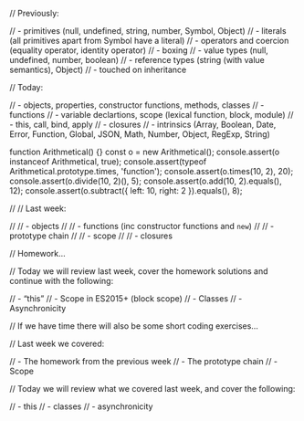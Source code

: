 // Previously:

//  - primitives (null, undefined, string, number, Symbol, Object) 
//  - literals (all primitives apart from Symbol have a literal)
//  - operators and coercion (equality operator, identity operator)
//  - boxing
//  - value types (null, undefined, number, boolean)
//  - reference types (string (with value semantics), Object)
//  - touched on inheritance

// Today:

//  - objects, properties, constructor functions, methods, classes
//  - functions
//  - variable declartions, scope (lexical function, block, module)
//  - this, call, bind, apply
//  - closures
//  - intrinsics (Array, Boolean, Date, Error, Function, Global, JSON, Math, Number, Object, RegExp, String)

function Arithmetical() {}
const o = new Arithmetical();
console.assert(o instanceof Arithmetical, true);
console.assert(typeof Arithmetical.prototype.times, 'function');
console.assert(o.times(10, 2), 20);
console.assert(o.divide(10, 2)(), 5);
console.assert(o.add(10, 2).equals(), 12);
console.assert(o.subtract({ left: 10, right: 2 }).equals(), 8);


// // Last week:

// //  - objects
// //  - functions (inc constructor functions and `new`)
// //  - prototype chain
// //  - scope
// //  - closures
 
// Homework...

// Today we will review last week, cover the homework solutions and continue with the following:

// -	“this”
// -	Scope in ES2015+ (block scope)
// -	Classes
// -	Asynchronicity

// If we have time there will also be some short coding exercises…

// Last week we covered:

// -	The homework from the previous week
// -	The prototype chain
// -	Scope

// Today we will review what we covered last week, and cover the following:

// -	this
// -	classes
// -	asynchronicity
